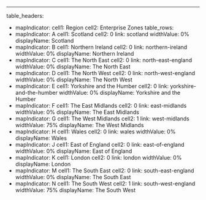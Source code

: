 ---
table_headers:
 - mapIndicator:
   cell1: Region
   cell2: Enterprise Zones
table_rows:
 - mapIndicator: A
   cell1: Scotland
   cell2: 0
   link: scotland
   widthValue: 0%
   displayName: Scotland
 - mapIndicator: B
   cell1: Northern Ireland
   cell2: 0
   link: northern-ireland
   widthValue: 0%
   displayName: Northern Ireland
 - mapIndicator: C
   cell1: The North East
   cell2: 0
   link: north-east-england
   widthValue: 0%
   displayName: The North East
 - mapIndicator: D
   cell1: The North West
   cell2: 0
   link: north-west-england
   widthValue: 0%
   displayName: The North West
 - mapIndicator: E
   cell1: Yorkshire and the Humber
   cell2: 0
   link: yorkshire-and-the-humber
   widthValue: 0%
   displayName: Yorkshire and the Humber
 - mapIndicator: F
   cell1: The East Midlands
   cell2: 0
   link: east-midlands
   widthValue: 0%
   displayName: The East Midlands
 - mapIndicator: G
   cell1: The West Midlands
   cell2: 1
   link: west-midlands
   widthValue: 75%
   displayName: The West Midlands
 - mapIndicator: H
   cell1: Wales
   cell2: 0
   link: wales
   widthValue: 0%
   displayName: Wales
 - mapIndicator: J
   cell1: East of England
   cell2: 0
   link: east-of-england
   widthValue: 0%
   displayName: East of England
 - mapIndicator: K
   cell1: London
   cell2: 0
   link: london
   widthValue: 0%
   displayName: London
 - mapIndicator: M
   cell1: The South East
   cell2: 0
   link: south-east-england
   widthValue: 0%
   displayName: The South East
 - mapIndicator: N
   cell1: The South West
   cell2: 1
   link: south-west-england
   widthValue: 75%
   displayName: The South West
